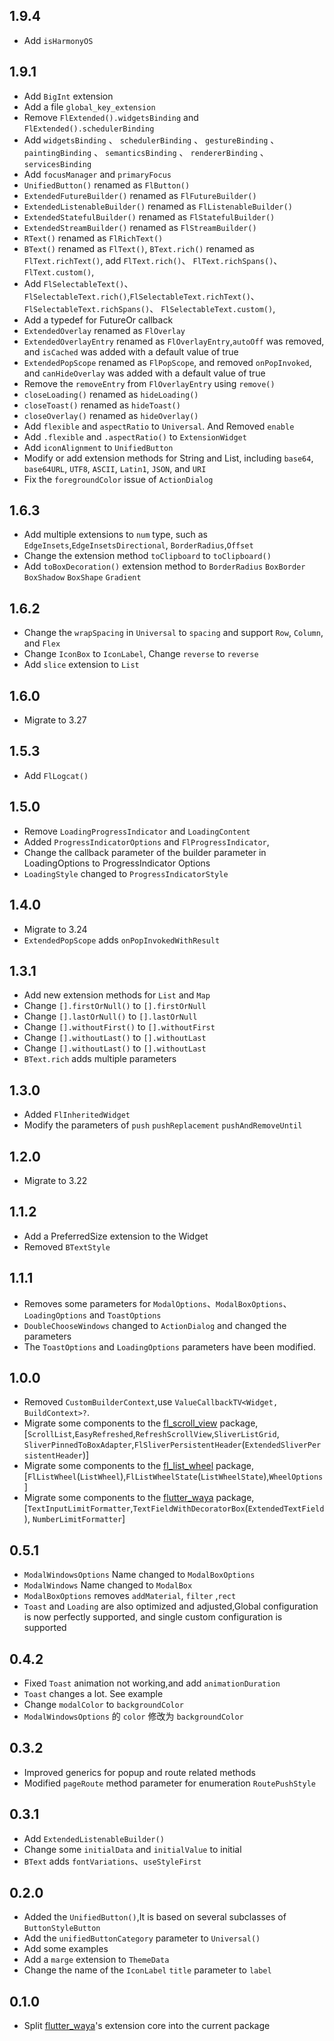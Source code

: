 ## 1.9.4

* Add `isHarmonyOS`

## 1.9.1

* Add `BigInt` extension
* Add a file `global_key_extension`
* Remove `FlExtended().widgetsBinding` and `FlExtended().schedulerBinding`
* Add `widgetsBinding` 、 `schedulerBinding` 、 `gestureBinding` 、 `paintingBinding` 、
  `semanticsBinding` 、 `rendererBinding` 、 `servicesBinding`
* Add `focusManager` and `primaryFocus`
* `UnifiedButton()` renamed as `FlButton()`
* `ExtendedFutureBuilder()` renamed as `FlFutureBuilder()`
* `ExtendedListenableBuilder()` renamed as `FlListenableBuilder()`
* `ExtendedStatefulBuilder()` renamed as `FlStatefulBuilder()`
* `ExtendedStreamBuilder()` renamed as `FlStreamBuilder()`
* `RText()` renamed as `FlRichText()`
* `BText()` renamed as `FlText()`, `BText.rich()` renamed as `FlText.richText()`, add `FlText.rich()`、
  `FlText.richSpans()`、`FlText.custom()`,
* Add `FlSelectableText()`、`FlSelectableText.rich()`,`FlSelectableText.richText()`、`FlSelectableText.richSpans()`、
  `FlSelectableText.custom()`,
* Add a typedef for FutureOr callback
* `ExtendedOverlay` renamed as `FlOverlay`
* `ExtendedOverlayEntry` renamed as `FlOverlayEntry`,`autoOff` was removed, and `isCached` was added
  with a default value of true
* `ExtendedPopScope` renamed as `FlPopScope`, and removed `onPopInvoked`, and `canHideOverlay` was
  added with a default value of true
* Remove the `removeEntry` from `FlOverlayEntry` using `remove()`
* `closeLoading()` renamed as `hideLoading()`
* `closeToast()` renamed as `hideToast()`
* `closeOverlay()` renamed as `hideOverlay()`
* Add `flexible` and `aspectRatio` to `Universal`. And Removed `enable`
* Add `.flexible` and `.aspectRatio()` to `ExtensionWidget`
* Add `iconAlignment` to `UnifiedButton`
* Modify or add extension methods for String and List<int>, including `base64`, `base64URL`, `UTF8`,
  `ASCII`, `Latin1`, `JSON`, and `URI`
* Fix the `foregroundColor` issue of `ActionDialog`

## 1.6.3

* Add multiple extensions to `num` type, such as `EdgeInsets`,`EdgeInsetsDirectional`,
  `BorderRadius`,`Offset`
* Change the extension method `toClipboard` to `toClipboard()`
* Add `toBoxDecoration()` extension method to `BorderRadius` `BoxBorder` `BoxShadow` `BoxShape`
  `Gradient`

## 1.6.2

* Change the `wrapSpacing` in `Universal` to `spacing` and support `Row`, `Column`, and `Flex`
* Change `IconBox` to `IconLabel`, Change `reverse` to `reverse`
* Add `slice` extension to `List`

## 1.6.0

* Migrate to 3.27

## 1.5.3

* Add `FlLogcat()`

## 1.5.0

* Remove `LoadingProgressIndicator` and `LoadingContent`
* Added `ProgressIndicatorOptions` and `FlProgressIndicator`,
* Change the callback parameter of the builder parameter in LoadingOptions to ProgressIndicator
  Options
* `LoadingStyle` changed to `ProgressIndicatorStyle`

## 1.4.0

* Migrate to 3.24
* `ExtendedPopScope` adds `onPopInvokedWithResult`

## 1.3.1

* Add new extension methods for `List` and `Map`
* Change `[].firstOrNull()` to `[].firstOrNull`
* Change `[].lastOrNull()` to `[].lastOrNull`
* Change `[].withoutFirst()` to `[].withoutFirst`
* Change `[].withoutLast()` to `[].withoutLast`
* Change `[].withoutLast()` to `[].withoutLast`
* `BText.rich` adds multiple parameters

## 1.3.0

* Added `FlInheritedWidget`
* Modify the parameters of `push` `pushReplacement` `pushAndRemoveUntil`

## 1.2.0

* Migrate to 3.22

## 1.1.2

* Add a PreferredSize extension to the Widget
* Removed `BTextStyle`

## 1.1.1

* Removes some parameters for `ModalOptions`、`ModalBoxOptions`、`LoadingOptions` and `ToastOptions`
* `DoubleChooseWindows` changed to `ActionDialog` and changed the parameters
* The `ToastOptions` and `LoadingOptions` parameters have been modified.

## 1.0.0

* Removed `CustomBuilderContext`,use  `ValueCallbackTV<Widget, BuildContext>?`.
* Migrate some components to the [fl_scroll_view](https://pub.dev/packages/fl_scroll_view)
  package,[`ScrollList`,`EasyRefreshed`,`RefreshScrollView`,`SliverListGrid`,
  `SliverPinnedToBoxAdapter`,`FlSliverPersistentHeader`(`ExtendedSliverPersistentHeader`)]
* Migrate some components to the [fl_list_wheel](https://pub.dev/packages/fl_list_wheel)
  package,[`FlListWheel`(`ListWheel`),`FlListWheelState`(`ListWheelState`),`WheelOptions`]
* Migrate some components to the [flutter_waya](https://pub.dev/packages/flutter_waya)
  package,[`TextInputLimitFormatter`,`TextFieldWithDecoratorBox`(`ExtendedTextField`),
  `NumberLimitFormatter`]

## 0.5.1

* `ModalWindowsOptions` Name changed to `ModalBoxOptions`
* `ModalWindows` Name changed to `ModalBox`
* `ModalBoxOptions` removes `addMaterial`, `filter` ,`rect`
* `Toast` and `Loading` are also optimized and adjusted,Global configuration is now perfectly
  supported, and single custom configuration is supported

## 0.4.2

* Fixed `Toast` animation not working,and add `animationDuration`
* `Toast` changes a lot. See example
* Change `modalColor` to `backgroundColor`
* `ModalWindowsOptions` 的 `color` 修改为 `backgroundColor`

## 0.3.2

* Improved generics for popup and route related methods
* Modified `pageRoute` method parameter for enumeration `RoutePushStyle`

## 0.3.1

* Add `ExtendedListenableBuilder()`
* Change some `initialData` and `initialValue` to initial
* `BText` adds `fontVariations`、`useStyleFirst`

## 0.2.0

* Added the `UnifiedButton()`,It is based on several subclasses of `ButtonStyleButton`
* Add the `unifiedButtonCategory` parameter to `Universal()`
* Add some examples
* Add a `marge` extension to `ThemeData`
* Change the name of the `IconLabel` `title` parameter to `label`

## 0.1.0

* Split [flutter_waya](https://pub.dev/packages/flutter_waya)'s extension core into the current
  package
